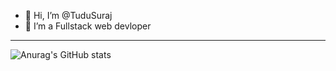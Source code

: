 - 👋 Hi, I’m @TuduSuraj
- 👀 I’m a Fullstack web devloper

---

![Anurag's GitHub stats](https://github-readme-stats.vercel.app/api?username=TuduSuraj&show_icons=true&theme=transparent)
